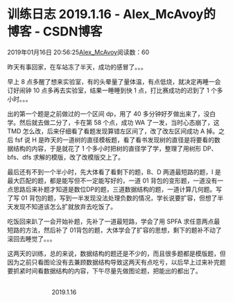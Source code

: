 # 训练日志 2019.1.16 - Alex_McAvoy的博客 - CSDN博客





2019年01月16日 20:56:25[Alex_McAvoy](https://me.csdn.net/u011815404)阅读数：60








昨天有事回家，在车站冻了半天，成功的感冒了。。。

早上 8 点多醒了想来实验室，有的头晕量了量体温，有点低烧，就决定再睡一会订好闹钟 10 点多再去实验室，结果一睡睡到快 1 点，打比赛成功的迟到了 1 个多小时。。。

出的第一个题是之前做过的一个区间 dp，用了 40 多分钟好歹做出来了，没白学。然后就去做二分了，卡在第 58 个点，成功 WA 了一发，当时心态崩了，这 TMD 怎么改，后来仔细看了看题发现算错左区间了，改了改左区间成功 A 掉。之后 fsf 说 H 是昨天的一道树的直径模板题，看了看书发现树的直径是将要看的数据结构的内容，于是就花了 1 个多小时把树的直径学了学，整理了用树形 DP、bfs、dfs 求解的模版，改了改模版交上了。

最后还有不到一个半小时，先大体看了看剩下的题，B、D 两道最短路的题，I 是最大匹配的题，都是能写但不一定能写好的，一道 01 背包的变形题，一道没有一点思路后来补题才知道是数位DP的题，三道数据结构的题，一道计算几何题。写了写 01 背包的题，写到一半发现没法处理负数的情况，学长说要扩容，但想了半天发现不知道该怎么扩就放弃去吃饭了。

吃饭回来趴了一会开始补题，先补了一道最短路，学会了用 SPFA 求任意两点最短路的方法，然后补了 01背包的题，大体学会了扩容的思想，剩下的题补不动了滚回去睡觉了。。。

这两天的训练，总的来说，数据结构的题还是不少的，而且很多题都是模版题，但因为之前只看图论没有去兼顾数据结构导致这两天有点吃亏，以后早上过来补完题要抓紧时间看数据结构的内容，下午尽量先做图论题，把能出的都出了。

                                                                                                                                                          2019.1.16



